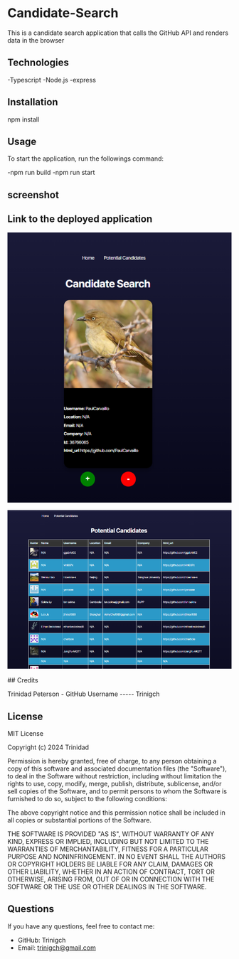 # Candidate-Search
This is a candidate search application that calls the GitHub API and renders data in the browser 


## Technologies

-Typescript
-Node.js
-express

## Installation

npm install 


## Usage

To start the application, run the followings command:

-npm run build 
-npm run start

##  screenshot

## Link to the deployed application

<p align="center">
  <img src="./src/assets/search1.png" alt="Candidate Search" width="600"/>
</p>
<p align="center">
  <img src="./src/assets/search2.png" alt="Candidate Save" width="600"/>
</p>
## Credits

Trinidad Peterson - GitHub Username ----- Trinigch


## License
MIT License

Copyright (c) 2024 Trinidad

Permission is hereby granted, free of charge, to any person obtaining a copy of this software and associated documentation files (the "Software"), to deal in the Software without restriction, including without limitation the rights to use, copy, modify, merge, publish, distribute, sublicense, and/or sell copies of the Software, and to permit persons to whom the Software is furnished to do so, subject to the following conditions:

The above copyright notice and this permission notice shall be included in all copies or substantial portions of the Software.

THE SOFTWARE IS PROVIDED "AS IS", WITHOUT WARRANTY OF ANY KIND, EXPRESS OR IMPLIED, INCLUDING BUT NOT LIMITED TO THE WARRANTIES OF MERCHANTABILITY, FITNESS FOR A PARTICULAR PURPOSE AND NONINFRINGEMENT. IN NO EVENT SHALL THE AUTHORS OR COPYRIGHT HOLDERS BE LIABLE FOR ANY CLAIM, DAMAGES OR OTHER LIABILITY, WHETHER IN AN ACTION OF CONTRACT, TORT OR OTHERWISE, ARISING FROM, OUT OF OR IN CONNECTION WITH THE SOFTWARE OR THE USE OR OTHER DEALINGS IN THE SOFTWARE.

## Questions
 If you have any questions, feel free to contact me:

 - GitHub: Trinigch
 - Email: trinigch@gmail.com

